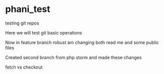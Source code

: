 # phani_test
testing git repos

Here we will test git basic operations

Now in feature branch robust am changing both read me and some public files

Created second branch from php storm and made these changes

fetch vs checkout
